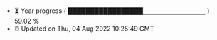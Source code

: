 - ⏳ Year progress { █████████████████▁▁▁▁▁▁▁▁▁▁▁▁▁ } 59.02 %
- ⏰ Updated on Thu, 04 Aug 2022 10:25:49 GMT

